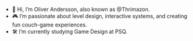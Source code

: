 - 👋 Hi, I’m Oliver Andersson, also known as @Thrimazon.
- 🎮 I’m passionate about level design, interactive systems, and creating fun couch-game experiences.
- 🛠️ I’m currently studying Game Design at PSQ. 


<!--
**Thrimazon/Thrimazon** is a ✨ _special_ ✨ repository because its `README.md` (this file) appears on your GitHub profile.

Here are some ideas to get you started:

- 🔭 I’m currently working on ...
- 🌱 I’m currently learning ...
- 👯 I’m looking to collaborate on ...
- 🤔 I’m looking for help with ...
- 💬 Ask me about ...
- 📫 How to reach me: ...
- 😄 Pronouns: ...
- ⚡ Fun fact: ...
-->
